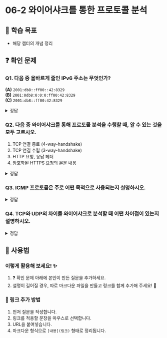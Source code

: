# 06-2 와이어샤크를 통한 프로토콜 분석

## 📌 학습 목표
- 해당 챕터의 개념 정리

## ❓ 확인 문제

### Q1. 다음 중 올바르게 줄인 IPv6 주소는 무엇인가?  

**(A)** `2001:db8::ff00::42:8329`  
**(B)** `2001:0db8:0:0:0:ff00:42:8329`  
**(C)** `2001:db8::ff00:42:8329`  

<details>
<summary>정답</summary>

#### **🔹 정답:** **(C)** 
### **🔹 해설:**  
- (A) `::`는 IPv6 주소에서 **한 번만 사용할 수 있음**, 두 번 사용되었기 때문에 잘못된 표현이다.  
- (B) 앞쪽의 `0`을 생략할 수 있음에도 그대로 남아 있어 최적화되지 않았다.  
- (C) IPv6 표준에 맞게 올바르게 줄인 형식이다.  

---

## **🔹 IPv6 주소를 줄여 쓰는 이유**
IPv6 주소는 128비트 길이로 되어 있어 **매우 길다**.  
따라서, **불필요한 0을 줄이고 가독성을 높이기 위해** 다음과 같은 규칙을 사용한다.

### **✅ IPv6 주소 줄이는 규칙**
#### **1. 앞쪽의 0을 생략 가능**  
- `2001:0db8:0000:0000:0000:ff00:0042:8329`  
- → `2001:db8:0:0:0:ff00:42:8329`  

#### **2. 연속된 0을 `::`로 압축 가능 (단, 한 번만 사용 가능)**  
- `2001:db8:0:0:0:ff00:42:8329`  
- → `2001:db8::ff00:42:8329` ✅  

#### **3. 완전히 0인 주소는 `::`로 표현 가능**  
- `0000:0000:0000:0000:0000:0000:0000:0001`  
- → `::1` ✅ (루프백 주소)  

---

## **🔹 Wireshark에서 IPv6 줄이기 적용 예시**
Wireshark는 패킷을 캡처할 때 자동으로 IPv6 주소를 줄여서 보여준다.  
예를 들어, 원래 IPv6 주소가 다음과 같다면: fe80:0000:0000:0000:1a2b:3c4d:5e6f:7g8h

Wireshark에서는 **자동으로 아래와 같이 줄여서 표시**한다: fe80::1a2b:3c4d:5e6f:7g8h


---

## **🔹 IPv6 주소 줄이기의 장점**
✔ **가독성 향상** – IPv6 주소가 너무 길기 때문에 줄이면 더 읽기 쉬움  
✔ **입력 편의성** – 네트워크 엔지니어, 개발자들이 입력할 때 오류 감소  
✔ **Wireshark 등 분석 도구에서 직관적 표현 가능**  

👉 **IPv6 주소 줄이기는 필수적인 기술이며, Wireshark에서도 이를 자동으로 적용한다!** 🚀  

</details>





### Q2. 다음 중 와이어샤크를 통해 프로토콜 분석을 수행할 때, 알 수 있는 것을 모두 고르시오.

1. TCP 연결 종료 (4-way-handshake)
2. TCP 연결 수립 (3-way-handshake)
3. HTTP 요청, 응답 헤더
4. 암호화된 HTTPS 요청의 본문 내용

<details>

#### 정답 1,2,3

<summary>정답</summary>

**[해설]**

- 책에서 읽은 것 처럼, 1, 2, 3번의 경우 바로 확인이 가능하다. 하지만, HTTPS 트래픽은 암호화 되어있기 때문에, 와이어 샤크에서 본문의 내용은 직접 확인할 수 없다. 


</details>

### Q3. ICMP 프로토콜은 주로 어떤 목적으로 사용되는지 설명하시오.

<details>

#### 정답 : 네트워크 상태 점검(도달 가능성 확인, 경로 추적, 오류 메시지 전달 등)

<summary>정답</summary>

**[해설]**

#### ICMP의 주요 기능
1) 도달 가능성 확인
- ping 명령어는 ICMP의 **Echo Request (Type 8)**와 **Echo Reply (Type 0)**를 사용해 상대가 응답 가능한지 확인함.
```sql
No.   Time     Source        Destination   Protocol   Info
1     0.000    192.168.0.2   8.8.8.8       ICMP       Echo (ping) request
2     0.123    8.8.8.8       192.168.0.2   ICMP       Echo (ping) reply
```
2) 경로 추적
- traceroute 명령은 TTL(Time to Live) 값을 1부터 점점 높여가며 라우터 하나씩 거치면서 ICMP Time Exceeded (Type 11) 메시지를 수신함.
```sql
No.   Time     Source        Destination   Protocol   Info
1     0.000    192.168.0.2   8.8.8.8       ICMP       Echo (ping) request TTL=1
2     0.045    10.1.1.1      192.168.0.2   ICMP       Time-to-live exceeded
3     0.100    192.168.0.2   8.8.8.8       ICMP       Echo (ping) request TTL=2
4     0.145    10.1.2.1      192.168.0.2   ICMP       Time-to-live exceeded

```
3) 오류 메시지 전달
- 목적지에 도달할 수 없는 경우 ICMP Type 3 (Destination Unreachable) 메시지가 수신됨.
```sql
No.   Time     Source        Destination   Protocol   Info
1     0.000    192.168.0.2   10.10.10.10   TCP        [SYN]
2     0.150    10.10.10.1    192.168.0.2   ICMP       Destination unreachable (Port unreachable)

```

</details>

### Q4. TCP와 UDP의 차이를 와이어샤크로 분석할 때 어떤 차이점이 있는지 설명하시오.


<details>

#### 정답
- TCP는 연결 지향형 프로토콜로, 통신을 시작하기 전에 3-way 핸드셰이크(SYN, SYN-ACK, ACK)를 통해 연결을 설정함. 이 과정이 와이어샤크에서 순차적으로 보이며, 또한 TCP는 순서 번호, 확인 응답 번호, 재전송 등의 정보가 포함된 패킷이 다수 존재하며, 세션 흐름이 명확히 나타남.

- 반면, UDP는 연결 설정 없이 데이터를 전송하며, 패킷 간 관계가 없어 단순히 요청/응답 패킷만 보임. 와이어샤크에서도 단순한 구조로 나타나고, 세션 추적이 어려움.

<summary>정답</summary>

**[해설]**

#### 와이어샤크 패킷(TCP)
```sql
No.   Source        Destination   Protocol   Info
1     192.168.0.2   93.184.216.34 TCP        SYN
2     93.184.216.34 192.168.0.2   TCP        SYN, ACK
3     192.168.0.2   93.184.216.34 TCP        ACK
4     ...           ...           TCP        [PSH, ACK] HTTP GET

```
- 3-way handshake(SYN → SYN-ACK → ACK)

- 이후에는 시퀀스 번호(seq), 응답 번호(ack), 재전송 표시(retransmission) 등 다양한 정보 확인 가능.

#### 와이어샤크 패킷(UDP)
```sql
No.   Source        Destination   Protocol   Info
1     192.168.0.2   8.8.8.8       UDP        Standard query 0x1234 A ssafy.com
2     8.8.8.8       192.168.0.2   UDP        Standard query response A 93.184.216.34

- 연결 없음, 단순히 요청(Request)과 응답(Response)만 존재

- 시퀀스나 재전송 등의 정보 없음

```
- 3-way handshake(SYN → SYN-ACK → ACK)

- 이후에는 시퀀스 번호(seq), 응답 번호(ack), 재전송 표시(retransmission) 등 다양한 정보 확인 가능.

</details>


## 📝 사용법  
### 이렇게 활용해 보세요! ✨  
1. ❓ 확인 문제 아래에 본인이 만든 질문을 추가하세요.  
2. 설명이 길어질 경우, 따로 마크다운 파일을 만들고 링크를 함께 추가해 주세요! 🔗  

### 🔗 링크 추가 방법  
1. 먼저 질문을 작성합니다.  
2. 링크를 적용할 문장을 마우스로 선택합니다.  
3. URL을 붙여넣습니다.  
4. 마크다운 형식으로 `[내용](링크)` 형태로 정리됩니다.  
